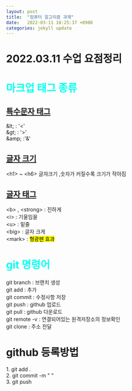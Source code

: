 ```yaml
---
layout: post
title:  "컴퓨터 알고리즘 과제"
date:   2022-03-11 18:25:37 +0900
categories: jekyll update
---
```

# 2022.03.11 수업 요점정리
<h1> <font color="00FFF">마크업 태그 종류 </font> </h1>
 <h2><u> 특수문자 태그 </u></h2>
 &amp;lt; : '<'   <br>
 &amp;gt; : '>'   <br>
 &amp;amp; :'&'   <br>
<h2> <u>글자 크기</u></h2>
&lt;h1&gt; ~ &lt;h6&gt; 글자크기 ,숫자가 커질수록 크기가 작아짐 </br>

<h2><u>글자 태그 </u></h2>
&lt;b&gt; , &lt;strong&gt; : 진하게 <br>
&lt;i&gt; : 기울임꼴 <br>
&lt;u&gt; : 밑줄 <br>
&lt;big&gt; : 글자 크게 <br>
&lt;mark&gt; :  <mark>형광펜 효과</mark>
 <h1> <font color="00FFF">git 명령어</font> </h1>
git branch : 브랜치 생성<br>
git add :  추가<br>
git commit : 수정사항 저장<br>
git push : github 업로드<br>
git pull : github  다운로드<br>
git remote -v : 연결되어있는 원격저장소의 정보확인<br>
git clone :  주소 전달<br>

<h1>github 등록방법</h1>
 1. git add . <br>
 2. git commit -m " "<br>
 3. git push<br>
 



